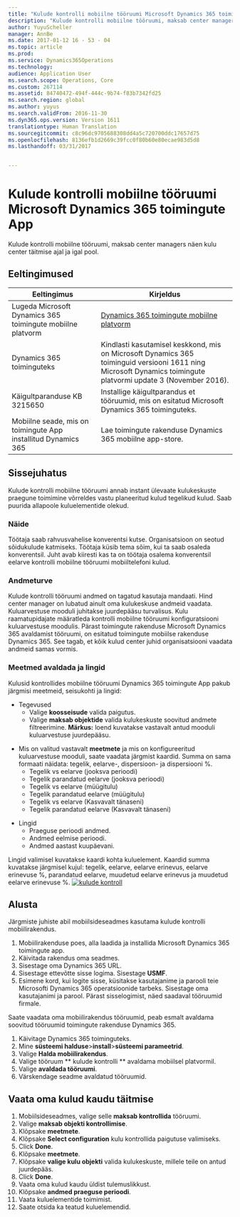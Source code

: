 ```yaml
---
title: "Kulude kontrolli mobiilne tööruumi Microsoft Dynamics 365 toimingute App"
description: "Kulude kontrolli mobiilne tööruumi, maksab center managers näen kulu center täitmise ajal ja igal pool."
author: YuyuScheller
manager: AnnBe
ms.date: 2017-01-12 16 - 53 - 04
ms.topic: article
ms.prod: 
ms.service: Dynamics365Operations
ms.technology: 
audience: Application User
ms.search.scope: Operations, Core
ms.custom: 267114
ms.assetid: 84740472-494f-444c-9b74-f83b7342fd25
ms.search.region: global
ms.author: yuyus
ms.search.validFrom: 2016-11-30
ms.dyn365.ops.version: Version 1611
translationtype: Human Translation
ms.sourcegitcommit: c8c96dc9705688308dd4a5c720700ddc17657d75
ms.openlocfilehash: 8136efb1d2669c39fcc0f80b60e80ecae983d5d8
ms.lasthandoff: 03/31/2017


---
```


# <a name="cost-controlling-mobile-workspace-for-microsoft-dynamics-365-for-operations-app"></a>Kulude kontrolli mobiilne tööruumi Microsoft Dynamics 365 toimingute App

Kulude kontrolli mobiilne tööruumi, maksab center managers näen kulu center täitmise ajal ja igal pool. 

<a name="prerequisites"></a>Eeltingimused
-------------

| Eeltingimus                                                         | Kirjeldus                                                                                                                                                                   |
|----------------------------------------------------------------------|-------------------------------------------------------------------------------------------------------------------------------------------------------------------------------|
| Lugeda Microsoft Dynamics 365 toimingute mobiilne platvorm | [Dynamics 365 toimingute mobiilne platvorm](/dynamics365/operations/dev-itpro/mobile-apps/mobile-platform)                                                              |
| Dynamics 365 toiminguteks                                          | Kindlasti kasutamisel keskkond, mis on Microsoft Dynamics 365 toiminguid versiooni 1611 ning Microsoft Dynamics toimingute platvormi update 3 (November 2016). |
| Käigultparanduse KB 3215650                                                    | Installige käigultparandus et tööruumid, mis on esitatud Microsoft Dynamics 365 toiminguteks.                                                                       |
| Mobiilne seade, mis on toimingute App installitud Dynamics 365 | Lae toimingute rakenduse Dynamics 365 mobiilne app-store.                                                                                                      |

## <a name="introduction"></a>Sissejuhatus
Kulude kontrolli mobiilne tööruumi annab instant ülevaate kulukeskuste praegune toimimine võrreldes vastu planeeritud kulud tegelikud kulud. Saab puurida allapoole kuluelementide olekud.

### <a name="example"></a>Näide

Töötaja saab rahvusvahelise konverentsi kutse. Organisatsioon on seotud sõidukulude katmiseks. Töötaja küsib tema sõim, kui ta saab osaleda konverentsil. Juht avab kiiresti kas ta on töötaja osalema konverentsil eelarve kontrolli mobiilne tööruumi mobiiltelefoni kulud.

### <a name="data-security"></a>Andmeturve

Kulude kontrolli tööruumi andmed on tagatud kasutaja mandaati. Hind center manager on lubatud ainult oma kulukeskuse andmeid vaadata. Kuluarvestuse mooduli juhitakse juurdepääsu turvalisus. Kulu raamatupidajate määratleda kontrolli mobiilne tööruumi konfiguratsiooni kuluarvestuse moodulis. Pärast toimingute rakenduse Microsoft Dynamics 365 avaldamist tööruumi, on esitatud toimingute mobiilse rakenduse Dynamics 365. See tagab, et kõik kulud center juhid organisatsiooni vaadata andmeid samas vormis.

### <a name="actions-views-and-links"></a>Meetmed avaldada ja lingid

Kulusid kontrollides mobiilne tööruumi Dynamics 365 toimingute App pakub järgmisi meetmeid, seisukohti ja lingid:

-   Tegevused 
    -   Valige **koosseisude** valida paigutus.
    -   Valige **maksab objektide** valida kulukeskuste soovitud andmete filtreerimine. **Märkus:** loend kuvatakse vastavalt antud mooduli kuluarvestuse juurdepääsu.

<!-- -->

-   Mis on valitud vastavalt **meetmete** ja mis on konfigureeritud kuluarvestuse mooduli, saate vaadata järgmist kaardid. Summa on sama formaati näidata: tegelik, eelarve-, dispersioon- ja dispersiooni %. 
    -   Tegelik vs eelarve (jooksva perioodi)
    -   Tegelik parandatud eelarve (jooksva perioodi)
    -   Tegelik vs eelarve (müügitulu)
    -   Tegelik parandatud eelarve (müügitulu)
    -   Tegelik vs eelarve (Kasvavalt tänaseni)
    -   Tegelik parandatud eelarve (Kasvavalt tänaseni)

<!-- -->

-   Lingid
    -   Praeguse perioodi andmed.
    -   Andmed eelmise perioodi.
    -   Andmed aastast kuupäevani.

Lingid valimisel kuvatakse kaardi kohta kuluelement. Kaardid summa kuvatakse järgmisel kujul: tegelik, eelarve, eelarve erinevus, eelarve erinevuse %, parandatud eelarve, muudetud eelarve erinevus ja muudetud eelarve erinevuse %.  [![kulude kontroll](./media/cost-controlling.png)](./media/cost-controlling.png)

## <a name="get-started"></a>Alusta
Järgmiste juhiste abil mobiilsideseadmes kasutama kulude kontrolli mobiilirakendus.

1.  Mobiilirakenduse poes, alla laadida ja installida Microsoft Dynamics 365 toimingute app.
2.  Käivitada rakendus oma seadmes.
3.  Sisestage oma Dynamics 365 URL.
4.  Sisestage ettevõtte sisse logima. Sisestage **USMF**.
5.  Esimene kord, kui logite sisse, küsitakse kasutajanime ja parooli teie Microsofti Dynamics 365 operatsioonide tarbeks. Sisestage oma kasutajanimi ja parool. Pärast sisselogimist, näed saadaval tööruumid firmale.

Saate vaadata oma mobiilirakendus tööruumid, peab esmalt avaldama soovitud tööruumid toimingute rakenduse Dynamics 365.

1.  Käivitage Dynamics 365 toiminguteks.
2.  Mine **süsteemi halduse**&gt;**install**&gt;**süsteemi parameetrid**.
3.  Valige **Halda mobiilirakendus**.
4.  Valige tööruum ** kulude kontrolli ** avaldama mobiilsel platvormil.
5.  Valige **avaldada tööruumi**.
6.  Värskendage seadme avaldatud tööruumid.

## <a name="view-the-performance-of-your-cost-center"></a>Vaata oma kulud kaudu täitmise
1.  Mobiilsideseadmes, valige selle **maksab kontrollida** tööruumi.
2.  Valige **maksab objekti kontrollimise**.
3.  Klõpsake **meetmete**.
4.  Klõpsake **Select configuration** kulu kontrollida paigutuse valimiseks.
5.  Click **Done**.
6.  Klõpsake **meetmete**.
7.  Klõpsake **valige kulu objekti** valida kulukeskuste, millele teile on antud juurdepääs.
8.  Click **Done**.
9.  Vaata oma kulud kaudu üldist tulemuslikkust.
10. Klõpsake **andmed praeguse perioodi**.
11. Vaata kuluelementide toimimist.
12. Saate otsida ka teatud kuluelemendid.



